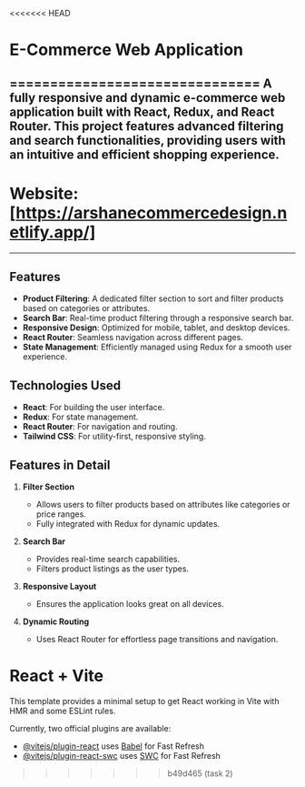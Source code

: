 <<<<<<< HEAD
# E-Commerce Web Application
===============================
A fully responsive and dynamic e-commerce web application built with **React**, **Redux**, and **React Router**. This project features advanced filtering and search functionalities, providing users with an intuitive and efficient shopping experience.
---
# **Website**: [https://arshanecommercedesign.netlify.app/]
---

## Features

- **Product Filtering**: A dedicated filter section to sort and filter products based on categories or attributes.
- **Search Bar**: Real-time product filtering through a responsive search bar.
- **Responsive Design**: Optimized for mobile, tablet, and desktop devices.
- **React Router**: Seamless navigation across different pages.
- **State Management**: Efficiently managed using Redux for a smooth user experience.

## Technologies Used

- **React**: For building the user interface.
- **Redux**: For state management.
- **React Router**: For navigation and routing.
- **Tailwind CSS**: For utility-first, responsive styling.

## Features in Detail

1. **Filter Section**  
   - Allows users to filter products based on attributes like categories or price ranges.
   - Fully integrated with Redux for dynamic updates.

2. **Search Bar**  
   - Provides real-time search capabilities.
   - Filters product listings as the user types.

3. **Responsive Layout**  
   - Ensures the application looks great on all devices.

4. **Dynamic Routing**  
   - Uses React Router for effortless page transitions and navigation.



# React + Vite

This template provides a minimal setup to get React working in Vite with HMR and some ESLint rules.

Currently, two official plugins are available:

- [@vitejs/plugin-react](https://github.com/vitejs/vite-plugin-react/blob/main/packages/plugin-react/README.md) uses [Babel](https://babeljs.io/) for Fast Refresh
- [@vitejs/plugin-react-swc](https://github.com/vitejs/vite-plugin-react-swc) uses [SWC](https://swc.rs/) for Fast Refresh
>>>>>>> b49d465 (task 2)
